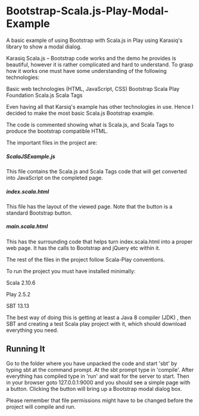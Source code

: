 <H1>Bootstrap-Scala.js-Play-Modal-Example</H1>

A basic example of using Bootstrap with Scala.js in Play using Karasiq's library to show a modal dialog.

Karasiq Scala.js – Bootstrap code works and the demo he provides is beautiful, however it is rather complicated and hard to understand. To grasp how it works one must have some understanding of the following technologies:

  Basic web technologies (HTML, JavaScript, CSS)
  Bootstrap
  Scala
  Play Foundation
  Scala.js
  Scala Tags

Even having all that Karsiq's example has other technologies in use. Hence I decided to make the most basic Scala.js Bootstrap example.

The code is commented showing what is Scala.js, and Scala Tags to produce the bootstrap compatible HTML.

The important files in the project are:

<h5>ScalaJSExample.js</h5>

This file contains the Scala.js and Scala Tags code that will get converted into JavaScript on the completed page.

<h5>index.scala.html</h5>

This file has the layout of the viewed page. Note that the button is a standard Bootstrap button.

<h5>main.scala.html</h5>

This has the surrounding code that helps turn index.scala.html into a proper web page. It has the calls to Bootstrap and jQuery etc within it.

The rest of the files in the project follow Scala-Play conventions.

To run the project you must have installed minimally:

Scala 2.10.6

Play 2.5.2

SBT 13.13

The best way of doing this is getting at least a Java 8 compiler (JDK) , then SBT and creating a test Scala play project with it, which should download everything you need.

<h2>Running It</h2>

Go to the folder where you have unpacked the code and start 'sbt' by typing sbt at the command prompt. At the sbt prompt type in 'compile'. After everything has compiled type in 'run' and wait for the server to start. Then in your browser goto 127.0.0.1:9000 and you should see a simple page with a button. Clicking the button will bring up a Bootstrap modal dialog box.

Please remember that file permissions might have to be changed before the project will compile and run.
